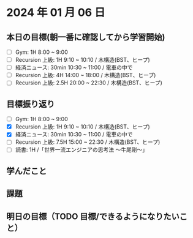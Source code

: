 # 2024 年 01 月 06 日

## 本日の目標(朝一番に確認してから学習開始)

- [ ] Gym: 1H 8:00 ~ 9:00
- [ ] Recursion 上級: 1H 9:10 ~ 10:10 / 木構造(BST、ヒープ)
- [ ] 経済ニュース: 30min 10:30 ~ 11:00 / 電車の中で
- [ ] Recursion 上級: 4H 14:00 ~ 18:00 / 木構造(BST、ヒープ)
- [ ] Recursion 上級: 2.5H 20:00 ~ 22:30 / 木構造(BST、ヒープ)

## 目標振り返り

- [ ] Gym: 1H 8:00 ~ 9:00
- [x] Recursion 上級: 1H 9:10 ~ 10:10 / 木構造(BST、ヒープ)
- [x] 経済ニュース: 30min 10:30 ~ 11:00 / 電車の中で
- [ ] Recursion 上級: 7.5H 15:00 ~ 22:30 / 木構造(BST、ヒープ)
- [ ] 読書: 1H /「世界一流エンジニアの思考法 〜牛尾剛〜」

## 学んだこと

## 課題

## 明日の目標（TODO 目標/できるようになりたいこと）
